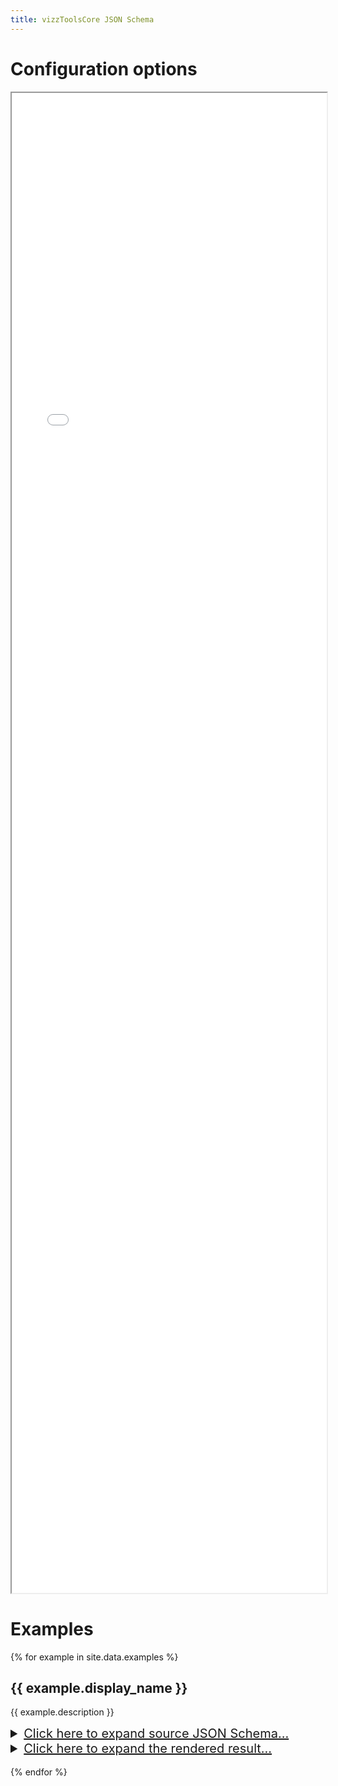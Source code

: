 ```yaml
---
title: vizzToolsCore JSON Schema
---
```


# Configuration options
<iframe style="width: 100%; height: 60vh" src="assets/Dataset.html"></iframe>

# Examples
{% for example in site.data.examples %}
## {{ example.display_name }}

{{ example.description }}

<details><summary style="font-size:20px; cursor:pointer; text-decoration: underline">Click here to expand source JSON Schema...</summary>
<p>
{% highlight json %}
{% include examples/{{ example.name }}.json %}
{% endhighlight %}
</p>
</details>

<details><summary style="font-size:20px; cursor:pointer; text-decoration: underline">Click here to expand the rendered result...</summary>
<p>
<iframe style="width: 100%; height: 60vh" src="assets/examples/{{ example.name }}.html"></iframe>
</p>
</details>
<br/>
{% endfor %}